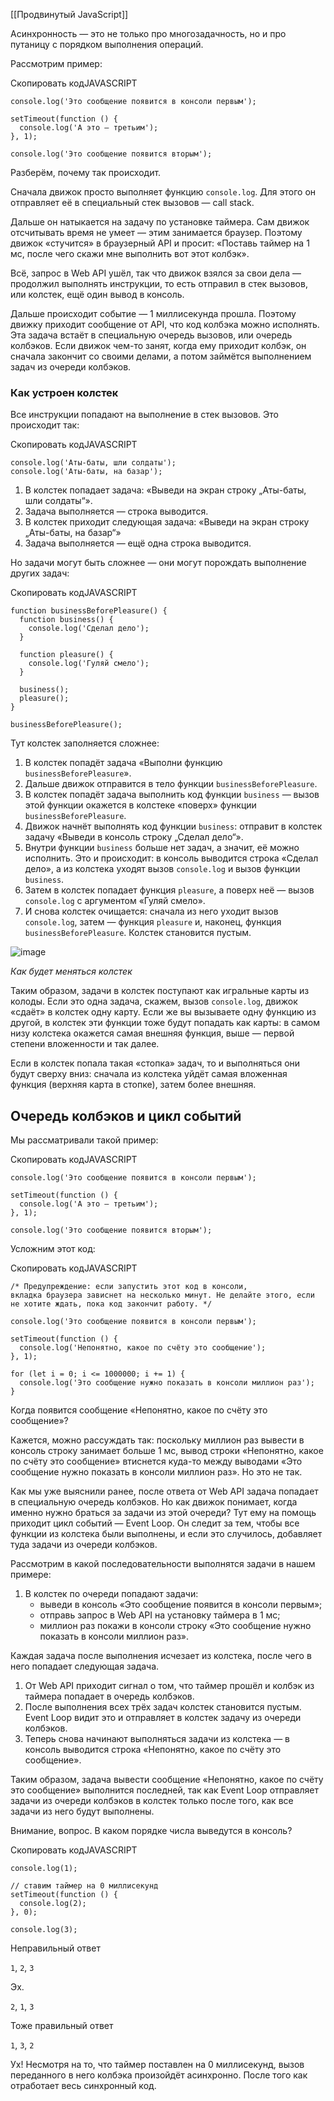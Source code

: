 [[Продвинутый JavaScript]]

Асинхронность — это не только про многозадачность, но и про путаницу с порядком выполнения операций.

Рассмотрим пример:

Скопировать кодJAVASCRIPT

```
console.log('Это сообщение появится в консоли первым');

setTimeout(function () {
  console.log('А это — третьим');
}, 1);

console.log('Это сообщение появится вторым'); 
```

Разберём, почему так происходит.

Сначала движок просто выполняет функцию `console.log`. Для этого он отправляет её в специальный стек вызовов — call stack.

Дальше он натыкается на задачу по установке таймера. Сам движок отсчитывать время не умеет — этим занимается браузер. Поэтому движок «стучится» в браузерный API и просит: «Поставь таймер на 1 мс, после чего скажи мне выполнить вот этот колбэк».

Всё, запрос в Web API ушёл, так что движок взялся за свои дела — продолжил выполнять инструкции, то есть отправил в стек вызовов, или колстек, ещё один вывод в консоль.

Дальше происходит событие — 1 миллисекунда прошла. Поэтому движку приходит сообщение от API, что код колбэка можно исполнять. Эта задача встаёт в специальную очередь вызовов, или очередь колбэков. Если движок чем-то занят, когда ему приходит колбэк, он сначала закончит со своими делами, а потом займётся выполнением задач из очереди колбэков.

### Как устроен колстек

Все инструкции попадают на выполнение в стек вызовов. Это происходит так:

Скопировать кодJAVASCRIPT

```
console.log('Аты-баты, шли солдаты');
console.log('Аты-баты, на базар'); 
```

1.  В колстек попадает задача: «Выведи на экран строку „Аты-баты, шли солдаты“».
2.  Задача выполняется — строка выводится.
3.  В колстек приходит следующая задача: «Выведи на экран строку „Аты-баты, на базар“»
4.  Задача выполняется — ещё одна строка выводится.

Но задачи могут быть сложнее — они могут порождать выполнение других задач:

Скопировать кодJAVASCRIPT

```
function businessBeforePleasure() {
  function business() {
    console.log('Сделал дело');
  }

  function pleasure() {
    console.log('Гуляй смело');
  }

  business();
  pleasure();
}

businessBeforePleasure(); 
```

Тут колстек заполняется сложнее:

1.  В колстек попадёт задача «Выполни функцию `businessBeforePleasure`».
2.  Дальше движок отправится в тело функции `businessBeforePleasure`.
3.  В колстек попадёт задача выполнить код функции `business` — вызов этой функции окажется в колстеке «поверх» функции `businessBeforePleasure`.
4.  Движок начнёт выполнять код функции `business`: отправит в колстек задачу «Выведи в консоль строку „Сделал дело“».
5.  Внутри функции `business` больше нет задач, а значит, её можно исполнить. Это и происходит: в консоль выводится строка «Сделал дело», а из колстека уходят вызов `console.log` и вызов функции `business`.
6.  Затем в колстек попадает функция `pleasure`, а поверх неё — вызов `console.log` с аргументом «Гуляй смело».
7.  И снова колстек очищается: сначала из него уходит вызов `console.log`, затем — функция `pleasure` и, наконец, функция `businessBeforePleasure`. Колстек становится пустым.

![image](https://pictures.s3.yandex.net/resources/S11_businessBeforePleasure_1592577517.png)

_Как будет меняться колстек_

Таким образом, задачи в колстек поступают как игральные карты из колоды. Если это одна задача, скажем, вызов `console.log`, движок «сдаёт» в колстек одну карту. Если же вы вызываете одну функцию из другой, в колстек эти функции тоже будут попадать как карты: в самом низу колстека окажется самая внешняя функция, выше — первой степени вложенности и так далее.

Если в колстек попала такая «стопка» задач, то и выполняться они будут сверху вниз: сначала из колстека уйдёт самая вложенная функция (верхняя карта в стопке), затем более внешняя.

## Очередь колбэков и цикл событий

Мы рассматривали такой пример:

Скопировать кодJAVASCRIPT

```
console.log('Это сообщение появится в консоли первым');

setTimeout(function () {
  console.log('А это — третьим');
}, 1);

console.log('Это сообщение появится вторым'); 
```

Усложним этот код:

Скопировать кодJAVASCRIPT

```
/* Предупреждение: если запустить этот код в консоли,
вкладка браузера зависнет на несколько минут. Не делайте этого, если
не хотите ждать, пока код закончит работу. */

console.log('Это сообщение появится в консоли первым');

setTimeout(function () {
  console.log('Непонятно, какое по счёту это сообщение');
}, 1);

for (let i = 0; i <= 1000000; i += 1) {
  console.log('Это сообщение нужно показать в консоли миллион раз');
} 
```

Когда появится сообщение «Непонятно, какое по счёту это сообщение»?

Кажется, можно рассуждать так: поскольку миллион раз вывести в консоль строку занимает больше 1 мс, вывод строки «Непонятно, какое по счёту это сообщение» втиснется куда-то между выводами «Это сообщение нужно показать в консоли миллион раз». Но это не так.

Как мы уже выяснили ранее, после ответа от Web API задача попадает в специальную очередь колбэков. Но как движок понимает, когда именно нужно браться за задачи из этой очереди? Тут ему на помощь приходит цикл событий — Event Loop. Он следит за тем, чтобы все функции из колстека были выполнены, и если это случилось, добавляет туда задачи из очереди колбэков.

Рассмотрим в какой последовательности выполнятся задачи в нашем примере:

1.  В колстек по очереди попадают задачи:
    -   выведи в консоль «Это сообщение появится в консоли первым»;
    -   отправь запрос в Web API на установку таймера в 1 мс;
    -   миллион раз покажи в консоли строку «Это сообщение нужно показать в консоли миллион раз».

Каждая задача после выполнения исчезает из колстека, после чего в него попадает следующая задача.

1.  От Web API приходит сигнал о том, что таймер прошёл и колбэк из таймера попадает в очередь колбэков.
2.  После выполнения всех трёх задач колстек становится пустым. Event Loop видит это и отправляет в колстек задачу из очереди колбэков.
3.  Теперь снова начинают выполняться задачи из колстека — в консоль выводится строка «Непонятно, какое по счёту это сообщение».

Таким образом, задача вывести сообщение «Непонятно, какое по счёту это сообщение» выполнится последней, так как Event Loop отправляет задачи из очереди колбэков в колстек только после того, как все задачи из него будут выполнены.

Внимание, вопрос. В каком порядке числа выведутся в консоль?

Скопировать кодJAVASCRIPT

```
console.log(1);

// ставим таймер на 0 миллисекунд
setTimeout(function () {
  console.log(2);
}, 0);

console.log(3); 
```

Неправильный ответ

`1`, `2`, `3`

Эх.

`2`, `1`, `3`

Тоже правильный ответ

`1`, `3`, `2`

Ух! Несмотря на то, что таймер поставлен на 0 миллисекунд, вызов переданного в него колбэка произойдёт асинхронно. После того как отработает весь синхронный код.